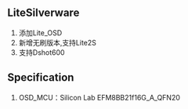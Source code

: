 ## LiteSilverware
1. 添加Lite_OSD
2. 新增无刷版本,支持Lite2S
3. 支持Dshot600
## Specification
1. OSD_MCU：Silicon Lab EFM8BB21f16G​​_A_QFN20